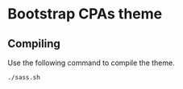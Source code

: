# Bootstrap CPAs theme

## Compiling

Use the following command to compile the theme.

```bash
./sass.sh
```
